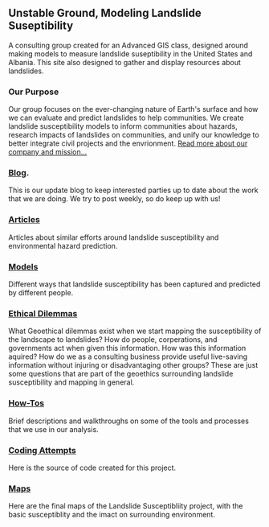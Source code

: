 ## Unstable Ground, Modeling Landslide Suseptibility

A consulting group created for an Advanced GIS class, designed around making models to measure landslide suseptibility in the United States and Albania. This site also designed to gather and display resources about landslides.

### Our Purpose

<p>Our group focuses on the ever-changing nature of Earth's surface and how we can evaluate and predict landslides to help communities. We create landslide susceptibility models to inform communities about hazards, research impacts of landslides on communities, and unify our knowledge to better integrate civil projects and the envrionment. <a href="https://unstable-ground-consulting.github.io/Landslide-Susceptibility/about/t">Read more about our company and mission...</a></p>

### [Blog](https://unstable-ground-consulting.github.io/Landslide-Susceptibility/blog/).

This is our update blog to keep interested parties up to date about the work that we are doing. We try to post weekly, so do keep up with us!

### [Articles](https://unstable-ground-consulting.github.io/Landslide-Susceptibility/articles/)

Articles about similar efforts around landslide susceptibility and environmental hazard prediction.

### [Models](https://unstable-ground-consulting.github.io/Landslide-Susceptibility/models/)

Different ways that landslide susceptibility has been captured and predicted by different people.

### [Ethical Dilemmas](https://unstable-ground-consulting.github.io/Landslide-Susceptibility/ethical/)

What Geoethical dilemmas exist when we start mapping the susceptibility of the landscape to landslides? How do people, corperations, and governments act when given this information. How was this information aquired? How do we as a consulting business provide useful live-saving information without injuring or disadvantaging other groups? These are just some questions that are part of the geoethics surrounding landslide susceptibility and mapping in general.

### [How-Tos](https://unstable-ground-consulting.github.io/Landslide-Susceptibility/How-To/)

Brief descriptions and walkthroughs on some of the tools and processes that we use in our analysis.

### [Coding Attempts](https://unstable-ground-consulting.github.io/Landslide-Susceptibility/code/)

Here is the source of code created for this project.

### [Maps](https://unstable-ground-consulting.github.io/Landslide-Susceptibility/maps/)

Here are the final maps of the Landslide Susceptibliity project, with the basic susceptiblity and the imact on surrounding environment.
